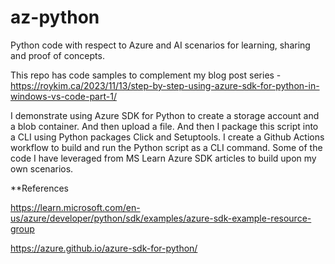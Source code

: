 # az-python
Python code with respect to Azure and AI scenarios for learning, sharing and proof of concepts.

This repo has code samples to complement my blog post series - https://roykim.ca/2023/11/13/step-by-step-using-azure-sdk-for-python-in-windows-vs-code-part-1/

I demonstrate using Azure SDK for Python to create a storage account and a blob container. And then upload a file. And then I package this script into a CLI using Python packages Click and Setuptools. I create a Github Actions workflow to build and run the Python script as a CLI command. Some of the code I have leveraged from MS Learn Azure SDK articles to build upon my own scenarios.


**References

https://learn.microsoft.com/en-us/azure/developer/python/sdk/examples/azure-sdk-example-resource-group

https://azure.github.io/azure-sdk-for-python/

